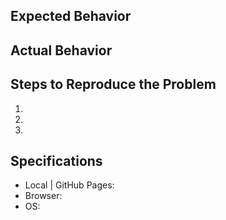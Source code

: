 ## Expected Behavior


## Actual Behavior


## Steps to Reproduce the Problem
  1.
  2.
  3.

## Specifications
  - Local | GitHub Pages:
  - Browser:
  - OS: